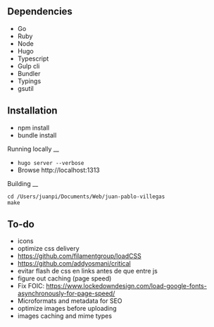 Dependencies
--

- Go
- Ruby
- Node
- Hugo
- Typescript
- Gulp cli
- Bundler
- Typings
- gsutil


Installation
--

- npm install
- bundle install

Running locally
__

- `hugo server --verbose`
- Browse http://localhost:1313

Building
__

```
cd /Users/juanpi/Documents/Web/juan-pablo-villegas
make
```

To-do
--

- icons
- optimize css delivery
- https://github.com/filamentgroup/loadCSS
- https://github.com/addyosmani/critical
- evitar flash de css en links antes de que entre js
- figure out caching (page speed)
- Fix FOIC: https://www.lockedowndesign.com/load-google-fonts-asynchronously-for-page-speed/
- Microformats and metadata for SEO
- optimize images before uploading
- images caching and mime types

